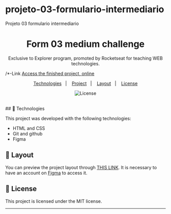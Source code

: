 # projeto-03-formulario-intermediario
Projeto 03 formulario intermediario

<h1 align="center"> Form 03 medium challenge</h1>

<p align="center">
Exclusive to Explorer program, promoted by Rocketseat for teaching WEB technologies.
</p>

/*-Link [Access the finished project, online](https://wallacepasson.github.io/projeto-03-formulario-intermediario/index.html)


<p align="center">
  <a href="#-Technologies">Technologies</a>&nbsp;&nbsp;&nbsp;|&nbsp;&nbsp;&nbsp;
  <a href="#-Project">Project</a>&nbsp;&nbsp;&nbsp;|&nbsp;&nbsp;&nbsp;
  <a href="#-layout">Layout</a>&nbsp;&nbsp;&nbsp;|&nbsp;&nbsp;&nbsp;
  <a href="#memo-license">License</a>
</p>

<p align="center">
  <img alt="License" src="https://i.imgur.com/OGIUzy5.jpg&message=MIT&color=49AA26&labelColor=000000">
</p>

<br>
## 🚀 Technologies

This project was developed with the following technologies:

- HTML and CSS
- Git and github
- Figma

## 🔖 Layout

You can preview the project layout through [THIS LINK](https://www.figma.com/file/uB4iFEbIdtcQtPA1v8LGgl/Stage-03---Formul%C3%A1rio-intermedi%C3%A1rio-(Copy)?node-id=0%3A1&t=LPjyghtBLxro5R1r-0). It is necessary to have an account on [Figma](https://figma.com) to access it.

## :memo: License

This project is licensed under the MIT license.

---
